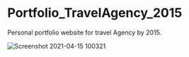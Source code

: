 # Portfolio_TravelAgency_2015

Personal portfolio website for travel Agency by 2015.

![Screenshot 2021-04-15 100321](https://user-images.githubusercontent.com/77422982/114901417-035c3680-9dd2-11eb-94c4-2ca990b84b20.png)





